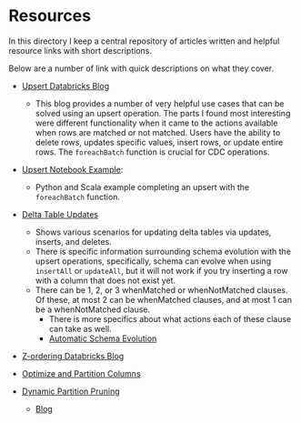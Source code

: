 # Resources

In this directory I keep a central repository of articles written and helpful resource links with short descriptions. 

Below are a number of link with quick descriptions on what they cover. 
- [Upsert Databricks Blog](https://databricks.com/blog/2019/03/19/efficient-upserts-into-data-lakes-databricks-delta.html)
    - This blog provides a number of very helpful use cases that can be solved using an upsert operation. The parts I found most interesting were different functionality when it came to the actions available when rows are matched or not matched. Users have the ability to delete rows, updates specific values, insert rows, or update entire rows. The `foreachBatch` function is crucial for CDC operations. 

- [Upsert Notebook Example](https://docs.databricks.com/_static/notebooks/merge-in-streaming.html):
    - Python and Scala example completing an upsert with the `foreachBatch` function. 

- [Delta Table Updates](https://docs.databricks.com/delta/delta-update.html)
    - Shows various scenarios for updating delta tables via updates, inserts, and deletes. 
    - There is specific information surrounding schema evolution with the upsert operations, specifically, schema can evolve when using `insertAll` or `updateAll`, but it will not work if you try inserting a row with a column that does not exist yet. 
    - There can be 1, 2, or 3 whenMatched or whenNotMatched clauses. Of these, at most 2 can be whenMatched clauses, and at most 1 can be a whenNotMatched clause.
        - There is more specifics about what actions each of these clause can take as well. 
        - [Automatic Schema Evolution](https://docs.databricks.com/delta/delta-update.html#merge-schema-evolution)

- [Z-ordering Databricks Blog](https://databricks.com/blog/2018/07/31/processing-petabytes-of-data-in-seconds-with-databricks-delta.html)

- [Optimize and Partition Columns](https://docs.databricks.com/delta/best-practices.html#compact-files)

- [Dynamic Partition Pruning](https://kb.databricks.com/delta/delta-merge-into.html#)
    - [Blog](https://databricks.com/blog/2020/04/30/faster-sql-queries-on-delta-lake-with-dynamic-file-pruning.html)